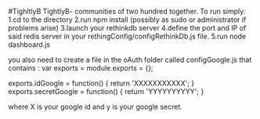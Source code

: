 #TighltlyB
TightlyB- communities of two hundred together.
To run simply:
1.cd to the directory
2.run npm install (possibly as sudo or administrator if problems arise)
3.launch your rethinkdb server
4.define the port and IP of said redis server in your rethingConfig/configRethinkDb.js file.
5.run node dashboard.js

you also need to create a file in the oAuth folder called configGoogle.js that contains :
var exports = module.exports = {};

exports.idGoogle = function() {
return 'XXXXXXXXXXX';
}
exports.secretGoogle = function() {
return 'YYYYYYYYYY';
}

where X is your google id and y is your google secret.
